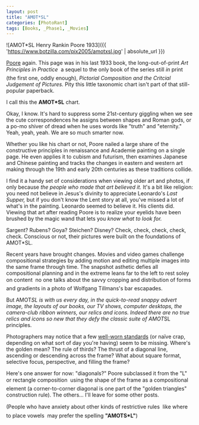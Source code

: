 ```yaml
---
layout: post
title: "AMOT*SL"
categories: [PhotoRant]
tags: [Books, _Phase1, _Movies]
---
```



![AMOT*SL Henry Rankin Poore 1933]({{ 'https://www.botzilla.com/pix2005/amotxsl.jpg' | absolute_url }})


<a href="{{ site.baseurl }}{% post_url 2004-12-14-Burdens %}">Poore</a> again. This page was in his last 1933 book, the long-out-of-print <i>Art Principles in Practice</i> &#151; a sequel to the only book of the series still <i>in</i> print (the first one, oddly enough), <i>Pictorial Composition and the Critcial Judgement of Pictures.</i> Pity this little taxonomic chart isn't part of that still-popular paperback.

I call this the <b>AMOT*SL</b> chart.

<!--more-->
Okay, I know. It's hard to suppress some 21st-century giggling when we see the cute correspondences he assigns between shapes and Roman gods, or a po-mo shiver of dread when he uses words like "truth" and "eternity." Yeah, yeah, yeah.  We are so much smarter now.

Whether you like his chart or not, Poore nailed a large share of the constructive principles in renaissance and Academie painting on a single page. He even applies it to cubism and futurism, then examines Japanese and Chinese painting and tracks the changes in eastern and western art making through the 19th and early 20th centuries as these traditions collide.

I find it a handy set of considerations when viewing older art and photos, if only because <i>the people who made that art believed it.</i> It's a bit like religion: you need not believe in Jesus's divinity to appreciate Leonardo's <i>Last Supper,</i> but if you don't know the Lent story at all, you've missed a lot of what's in the painting. Leonardo seemed to believe it. His clients did. Viewing that art after reading Poore is to realize your eyelids have been brushed by the magic wand that lets you <i>know what to look for.</i>

Sargent? Rubens? Goya? Steichen? Disney? Check, check, check, check, check. Conscious or not, their pictures were built on the foundations of AMOT*SL.

Recent years have brought changes. Movies and video games challenge compositional strategies by adding motion and editing multiple images into the same frame through time. The snapshot asthetic defies all compositional planning and in the extreme leans far to the left to rest soley on content &#151; no one talks about the savvy cropping and distribution of forms and gradients in a photo of Wolfgang Tillmans's bar escapades.

But AMOT*SL is with us every day, in the quick-to-read snappy advert image, the layouts of our books, our TV  shows, computer desktops, the camera-club ribbon winners, our relics and icons. Indeed there are no true relics and icons so new that they defy the classic suite of AMOT*SL principles.

Photographers may notice that a few <a href="http://photoinf.com/">well-worn standards</a> (or na&iuml;ve crap, depending on what sort of day you're having) seem to be missing. Where's the golden mean? The rule of thirds? The thrust of a diagonal line, ascending or descending across the frame? What about square format, selective focus, perspective, and filling the frame?

Here's one answer for now: "diagonals?" Poore subclassed it from the "L" or rectangle composition &#151; using the shape of the frame as a compositional element (a corner-to-corner diagonal is one part of the "golden triangles" construction rule). The others... I'll leave for some other posts.

(People who have anxiety about other kinds of restrictive rules &#151; like where to place vowels &#151; may prefer the spelling <b>"AMOTS*L"</b>)
